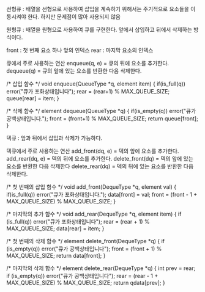 선형큐 : 배열을 선형으로 사용하여 삽입을 계속하기 위해서는 주기적으로 요소들을 이동시켜야 한다. 하지만 문제점이 많아 사용되지 않음

원형큐 : 배열을 원형으로 사용하여 큐를 구현한다. 앞에서 삽입하고 뒤에서 삭제하는 방식이다.

front : 첫 번째 요소 하나 앞의 인덱스
rear : 마지막 요소의 인덱스

큐에서 주로 사용하는 연산
enqueue(q, e)  = 큐의 뒤에 요소를 추가한다.
dequeue(q) = 큐의 앞에 있는 요소를 반환한 다음 삭제한다.

/* 삽입 함수 */
void enqueue(QueueType *q, element item) {
    if(is_full(q))
    error("큐가 포화상태입니다");
    rear = (rear+1) % MAX_QUEUE_SIZE;
    queue[rear] = item;
}

/* 삭제 함수 */
element dequeue(QueueType *q) {
    if(is_empty(q))
    error("큐가 공백상태입니다.");
    front = (front+1) % MAX_QUEUE_SIZE;
    return queue[front];
}



덱큐 : 앞과 뒤에서 삽입과 삭제가 가능하다.

덱큐에서 주로 사용하는 연산
add_front(dq, e) = 덱의 앞에 요소를 추가한다.
add_rear(dq, e) = 덱의 뒤에 요소를 추가한다.
delete_front(dq) = 덱의 앞에 있는 요소를 반환한 다음 삭제한다
delete_rear(dq) = 덱의 뒤에 있는 요소를 반환한 다음 삭제한다.

/* 첫 번째의 삽입 함수 */
void add_front(DequeType *q, element val) {
    if)is_full(q))
    error("큐가 포화상태입니다.");
    data[front] = val;
    front = (front - 1 + MAX_QUEUE_SIZE) % MAX_QUEUE_SIZE;
}

/* 마지막의 추가 함수 */
void add_rear(DequeType *q, element item) {
    if (is_full(q))
    error("큐가 포화상태입니다");
    rear = (rear + 1) % MAX_QUEUE_SIZE;
    data[rear] = item;
}

/* 첫 번째의 삭제 함수 */
element delete_front(DequeType *q) {
    if (is_empty(q))
    error("큐가 공백상태입니다");
    front = (front + 1) % MAX_QUEUE_SIZE;
    return data[front];
}

/* 마지막의 삭제 함수 */
element delete_rear(DequeType *q) {
    int prev = rear;
    if (is_empty(q))
    error("큐가 공백상태입니다");
    rear = (rear - 1 + MAX_QUEUE_SIZE) % MAX_QUEUE_SIZE;
    return qdata[prev];
}
